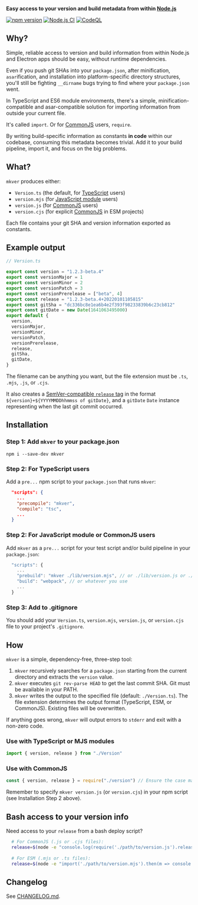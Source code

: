 **Easy access to your version and build metadata from within
[Node.js](https://nodejs.org/)**

[![npm version](https://img.shields.io/npm/v/mkver.svg)](https://www.npmjs.com/package/mkver)
[![Node.js CI](https://github.com/photostructure/mkver/actions/workflows/node.js.yml/badge.svg)](https://github.com/photostructure/mkver/actions/workflows/node.js.yml)
[![CodeQL](https://github.com/photostructure/mkver/actions/workflows/codeql.yml/badge.svg)](https://github.com/photostructure/mkver/actions/workflows/codeql.yml)

## Why?

Simple, reliable access to version and build information from within Node.js and Electron apps should be easy, without runtime dependencies.

Even if you push git SHAs into your `package.json`, after minification, `asar`ification, and installation into platform-specific directory structures, you'll still be fighting `__dirname` bugs trying to find where your `package.json` went.

In TypeScript and ES6 module environments, there's a simple, minification-compatible and asar-compatible solution for importing information from outside your current file.

It's called `import`. Or for [CommonJS](https://en.wikipedia.org/wiki/CommonJS) users, `require`.

By writing build-specific information as constants **in code** within our codebase, consuming this metadata becomes trivial. Add it to your build pipeline, import it, and focus on the big problems.

## What?

`mkver` produces either:

- `Version.ts` (the default, for [TypeScript](https://www.typescriptlang.org/) users)
- `version.mjs` (for [JavaScript module](https://developer.mozilla.org/en-US/docs/Web/JavaScript/Guide/Modules) users)
- `version.js` (for [CommonJS](https://en.wikipedia.org/wiki/CommonJS) users)
- `version.cjs` (for explicit [CommonJS](https://en.wikipedia.org/wiki/CommonJS) in ESM projects)

Each file contains your git SHA and version information exported as constants.

## Example output

```typescript
// Version.ts

export const version = "1.2.3-beta.4"
export const versionMajor = 1
export const versionMinor = 2
export const versionPatch = 3
export const versionPrerelease = ["beta", 4]
export const release = "1.2.3-beta.4+20220101105815"
export const gitSha = "dc336bc8e1ea6b4e2f393f98233839b6c23cb812"
export const gitDate = new Date(1641063495000)
export default {
  version,
  versionMajor,
  versionMinor,
  versionPatch,
  versionPrerelease,
  release,
  gitSha,
  gitDate,
}
```

The filename can be anything you want, but the file extension must be `.ts`,
`.mjs`, `.js`, or `.cjs`.

It also creates a [SemVer-compatible `release` tag](https://semver.org/#spec-item-10) in the format `${version}+${YYYYMMDDhhmmss of gitDate}`, and a `gitDate` `Date` instance representing when the last git commit occurred.

## Installation

### Step 1: Add `mkver` to your package.json

`npm i --save-dev mkver`

### Step 2: For TypeScript users

Add a `pre...` npm script to your `package.json` that runs `mkver`:

```json
  "scripts": {
    ...
    "precompile": "mkver",
    "compile": "tsc",
    ...
  }
```

### Step 2: For JavaScript module or CommonJS users

Add `mkver` as a `pre...` script for your test script and/or build pipeline in your `package.json`:

```js
  "scripts": {
    ...
    "prebuild": "mkver ./lib/version.mjs", // or ./lib/version.js or ./lib/version.cjs
    "build": "webpack", // or whatever you use
    ...
  }
```

### Step 3: Add to .gitignore

You should add your `Version.ts`, `version.mjs`, `version.js`, or `version.cjs` file to
your project's `.gitignore`.

## How

`mkver` is a simple, dependency-free, three-step tool:

1. `mkver` recursively searches for a `package.json` starting from the current directory and extracts the `version` value.
2. `mkver` executes `git rev-parse HEAD` to get the last commit SHA. Git must be available in your PATH.
3. `mkver` writes the output to the specified file (default: `./Version.ts`). The file extension determines the output format (TypeScript, ESM, or CommonJS). Existing files will be overwritten.

If anything goes wrong, `mkver` will output errors to `stderr` and exit with a non-zero code.

### Use with TypeScript or MJS modules

```ts
import { version, release } from "./Version"
```

### Use with CommonJS

```js
const { version, release } = require("./version") // Ensure the case matches your mkver output filename
```

Remember to specify `mkver version.js` (or `version.cjs`) in your npm script (see Installation Step 2 above).

## Bash access to your version info

Need access to your `release` from a bash deploy script?

```sh
  # For CommonJS (.js or .cjs files):
  release=$(node -e "console.log(require('./path/to/version.js').release)")
  
  # For ESM (.mjs or .ts files):
  release=$(node -e "import('./path/to/version.mjs').then(m => console.log(m.release))")
```

## Changelog

See [CHANGELOG.md](CHANGELOG.md).
